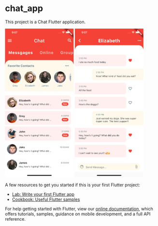 # chat_app

This project is a Chat Flutter application.

<div>
<img src="screenShots/home.png" width="45%" />
<img src="screenShots/chat.png" width="45%" />
</div>

A few resources to get you started if this is your first Flutter project:

- [Lab: Write your first Flutter app](https://flutter.dev/docs/get-started/codelab)
- [Cookbook: Useful Flutter samples](https://flutter.dev/docs/cookbook)

For help getting started with Flutter, view our
[online documentation](https://flutter.dev/docs), which offers tutorials,
samples, guidance on mobile development, and a full API reference.
